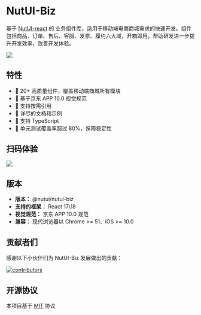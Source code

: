 # NutUI-Biz

基于 [NutUI-react](https://nutui.jd.com/h5/react/1x/#/zh-CN/guide/intro-react) 的 业务组件库，适用于移动端电商商城需求的快速开发。组件包括商品、订单、售后、客服、发票、履约六大域，开箱即用，帮助研发进一步提升开发效率，改善开发体验。

![](https://img13.360buyimg.com/imagetools/jfs/t1/158494/3/36037/23183/641abfe7Ffa747879/c8d4219bb76283b9.png)

##  特性

* 🚀 20+ 高质量组件，覆盖移动端商城所有模块
* 📖 基于京东 APP 10.0 视觉规范
* 🍭 支持按需引用
* 📖 详尽的文档和示例
* 💪 支持 TypeScript
* 🍭 单元测试覆盖率超过 80%，保障稳定性

## 扫码体验

![](https://img13.360buyimg.com/imagetools/jfs/t1/135818/39/32871/2503/63e5e33bFdb8aa54c/5171f56774fcb8dd.png)

## 版本

* **版本：** @nutui/nutui-biz
* **支持的框架：** React 17\18
* **视觉规范：** 京东 APP 10.0 规范
* **兼容：** 现代浏览器以 Chrome >= 51、iOS >= 10.0

## 贡献者们

感谢以下小伙伴们为 NutUI-Biz 发展做出的贡献：

[![contributors](https://opencollective.com/nutui-biz/contributors.svg?width=890&button=false)](https://github.com/jdf2e/nutui-biz/graphs/contributors)


## 开源协议

本项目基于 [MIT](https://zh.wikipedia.org/wiki/MIT%E8%A8%B1%E5%8F%AF%E8%AD%89) 协议

